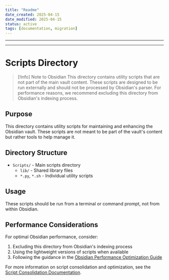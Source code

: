 ```yaml
---
title: "Readme"
date_created: 2025-04-15
date_modified: 2025-04-15
status: active
tags: [documentation, migration]
---
```


---

---

# Scripts Directory

> [!info] Note to Obsidian
> This directory contains utility scripts that are not part of the main vault content.
> These scripts are designed to be run externally and should not be processed by Obsidian's parser.
> For performance reasons, we recommend excluding this directory from Obsidian's indexing process.

## Purpose

This directory contains utility scripts for maintaining and enhancing the Obsidian vault. These scripts are not meant to be part of the vault's content but rather tools to help manage it.

## Directory Structure

- `Scripts/` - Main scripts directory
  - `lib/` - Shared library files
  - `*.py`, `*.sh` - Individual utility scripts

## Usage

These scripts should be run from a terminal or command prompt, not from within Obsidian.

## Performance Considerations

For optimal Obsidian performance, consider:

1. Excluding this directory from Obsidian's indexing process
2. Using the lightweight versions of scripts when available
3. Following the guidance in the [Obsidian Performance Optimization Guide](../Documentation/System/obsidian_performance_guide.md)

For more information on script consolidation and optimization, see the [Script Consolidation Documentation](../Documentation/System/script_consolidation_README.md).
